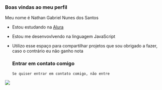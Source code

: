 ### Boas vindas ao meu perfil 

Meu nome é Nathan Gabriel Nunes dos Santos

  - Estou estudando na [Alura](https://www.alura.com.br)
- Estou me desenvovlvendo na linguagem JavaScript
- Utilizo esse espaço para compartilhar projetos que sou obrigado a fazer, caso o contrário eu não ganho nota

  ### Entrar em contato comigo
    
      Se quiser entrar em contato comigo, não entre 
![](https://media.tenor.com/y6dVL6HMbhYAAAAi/funny-cat-hug.gif)
